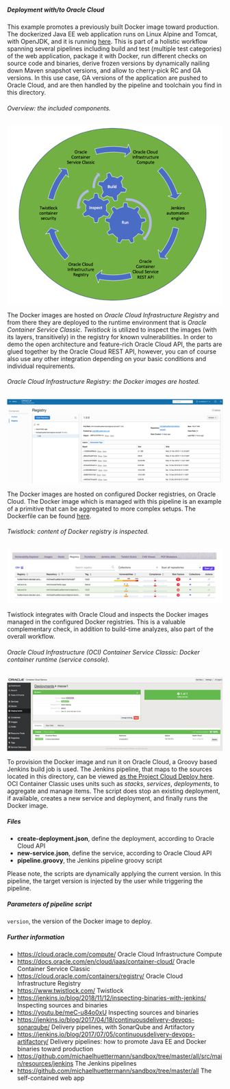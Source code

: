 
##### Deployment with/to Oracle Cloud 

This example promotes a previously built Docker image toward production. 
The dockerized Java EE web application runs on Linux Alpine and Tomcat, with OpenJDK, and it is running 
[here](http://129.150.204.182:8002/all/). This is part of a holistic workflow spanning several pipelines including build and test (multiple test 
categories) of the web application, package it with 
Docker, run different checks on source code and binaries, derive frozen versions by dynamically nailing down Maven snapshot versions, and 
allow to cherry-pick RC and GA versions. In this use case, GA versions of the application are pushed to Oracle Cloud, and are then handled by
the pipeline and toolchain you find in this directory.

###### Overview: the included components.
![DevOps cycle](pics/cycle.png) 

The Docker images are hosted on *Oracle Cloud Infrastructure Registry* and from there they are deployed to the runtime environment that is 
*Oracle Container Service Classic*. *Twistlock* is utilized to inspect the images (with its layers, transitively) in the registry for known 
vulnerabilities. In order to demo the open architecture and feature-rich Oracle Cloud API, the parts are glued together by the Oracle Cloud REST API, 
however, you can of course also use any other integration depending on your basic conditions and individual requirements. 
 
###### Oracle Cloud Infrastructure Registry: the Docker images are hosted.
![Image registry](pics/registry.png)

The Docker images are hosted on configured Docker registries, on Oracle Cloud. The Docker image which is managed with this pipeline is an example of a primitive that can be aggregated to more complex setups. The Dockerfile can be found 
[here](https://github.com/michaelhuettermann/sandbox/blob/master/all/src/main/resources/docker/alpine/Dockerfile).  
 

###### Twistlock: content of Docker registry is inspected.
![Container inspection](pics/inspect.png) 

Twistlock integrates with Oracle Cloud and inspects the Docker images managed in the configured Docker registries. This is a valuable complementary check, in addition
to build-time analyzes, also part of the overall workflow.

###### Oracle Cloud Infrastructure (OCI) Container Service Classic: Docker container runtime (service console).
![Container runtime](pics/container.png)  

To provision the Docker image and run it on Oracle Cloud, a Groovy based Jenkins build job is used. 
The Jenkins pipeline, that maps to the sources located in this directory, can be viewed 
[as the Project Cloud Deploy here](http://129.213.104.3:8080/jenkins/blue/organizations/jenkins/pipelines/). OCI Container Classic uses units such as 
*stacks*, *services*, *deployments*, to aggregate and manage items. The script does stop an existing deployment, if available, creates a new service and deployment, and 
finally runs the Docker image. 

##### Files
* **create-deployment.json**, define the deployment, according to Oracle Cloud API  
* **new-service.json**, define the service, according to Oracle Cloud API
* **pipeline.groovy**, the Jenkins pipeline groovy script

Please note, the scripts are dynamically applying the current version. In this pipeline, the target version is injected by the user while triggering the pipeline. 

##### Parameters of pipeline script
`version`, the version of the Docker image to deploy.

##### Further information
* https://cloud.oracle.com/compute/ Oracle Cloud Infrastructure Compute 
* https://docs.oracle.com/en/cloud/iaas/container-cloud/ Oracle Container Service Classic
* https://cloud.oracle.com/containers/registry/ Oracle Cloud Infrastructure Registry
* https://www.twistlock.com/ Twistlock
* https://jenkins.io/blog/2018/11/12/inspecting-binaries-with-jenkins/ Inspecting sources and binaries
* https://youtu.be/meC-u84o0xU Inspecting sources and binaries
* https://jenkins.io/blog/2017/04/18/continuousdelivery-devops-sonarqube/ Delivery pipelines, with SonarQube and Artifactory
* https://jenkins.io/blog/2017/07/05/continuousdelivery-devops-artifactory/ Delivery pipelines: how to promote Java EE and Docker binaries toward production
* https://github.com/michaelhuettermann/sandbox/tree/master/all/src/main/resources/jenkins The Jenkins pipelines
* https://github.com/michaelhuettermann/sandbox/tree/master/all The self-contained web app
